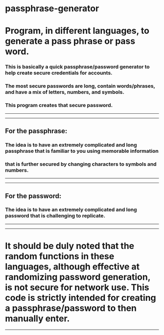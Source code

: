 # passphrase-generator
# Program, in different languages, to generate a pass phrase or pass word. 
### This is basically a quick passphrase/password generator to help create secure credentials for accounts.
### The most secure passwords are long, contain words/phrases, and have a mix of letters, numbers, and symbols.
### This program creates that secure password.
---
---
## For the passphrase:
### The idea is to have an extremely complicated and long passphrase that is familiar to you using memorable information
### that is further secured by changing characters to symbols and numbers.
---
---
## For the password:
### The idea is to have an extremely complicated and long password that is challenging to replicate.
---
---
# It should be duly noted that the random functions in these languages, although effective at randomizing password generation, is not secure for network use. This code is strictly intended for creating a passphrase/password to then manually enter.
---

